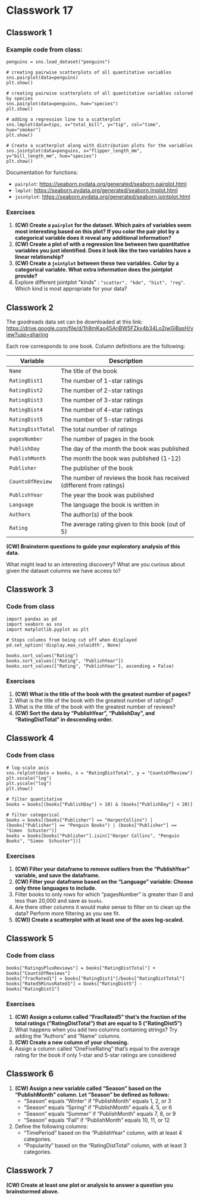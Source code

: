 # Classwork 17

## Classwork 1

### Example code from class:
```
penguins = sns.load_dataset("penguins")

# creating pairwise scatterplots of all quantitative variables
sns.pairplot(data=penguins)
plt.show()

# creating pairwise scatterplots of all quantitative variables colored by species
sns.pairplot(data=penguins, hue="species")
plt.show()

# adding a regression line to a scatterplot
sns.lmplot(data=tips, x="total_bill", y="tip", col="time", hue="smoker")
plt.show()

# Create a scatterplot along with distribution plots for the variables
sns.jointplot(data=penguins, x="flipper_length_mm", y="bill_length_mm", hue="species")
plt.show()
```

Documentation for functions:
* `pairplot`: https://seaborn.pydata.org/generated/seaborn.pairplot.html
*  `lmplot`: https://seaborn.pydata.org/generated/seaborn.lmplot.html
* `jointplot`: https://seaborn.pydata.org/generated/seaborn.jointplot.html

### Exercises 

1. **(CW) Create a `pairplot` for the dataset. Which pairs of variables seem most interesting based on this plot? If you color the pair plot by a categorical variable does it reveal any additional information?**
1. **(CW) Create a plot of with a regression line between two quantitative variables you just identified. Does it look like the two variables have a linear relationship?**
1. **(CW) Create a `jointplot` between these two variables. Color by a categorical variable. What extra information does the jointplot provide?**
1. Explore different jointplot "kinds" : `"scatter", "kde", "hist", "reg"`. Which kind is most appropriate for your data?

## Classwork 2
The goodreads data set can be downloaded at this link: https://drive.google.com/file/d/1h8mKao45AnBW5FZkx4b34Lo2jwGjBasH/view?usp=sharing 

Each row corresponds to one book. Column definitions are the following:

Variable | Description
--|--
`Name` | The title of the book
`RatingDist1` | The number of 1-star ratings
`RatingDist2` | The number of 2-star ratings
`RatingDist3` | The number of 3-star ratings
`RatingDist4` | The number of 4-star ratings
`RatingDist5` | The number of 5-star ratings
`RatingDistTotal` | The total number of ratings
`pagesNumber` | The number of pages in the book
`PublishDay` | The day of the month the book was published
`PublishMonth` | The month the book was published (1-12)
`Publisher` | The publisher of the book
`CountsOfReview` | The number of reviews the book has received (different from ratings)
`PublishYear` | The year the book was published
`Language` | The language the book is written in
`Authors` | The author(s) of the book
`Rating` | The average rating given to this book (out of 5)

**(CW) Brainstorm questions to guide your exploratory analysis of this data.**

What might lead to an interesting discovery?
What are you curious about given the dataset columns we have access to?

## Classwork 3

### Code from class

```
import pandas as pd
import seaborn as sns
import matplotlib.pyplot as plt

# Stops columns from being cut off when displayed
pd.set_option('display.max_colwidth', None)

books.sort_values("Rating")
books.sort_values(["Rating", "PublishYear"])
books.sort_values(["Rating", "PublishYear"], ascending = False)
```

### Exercises

1. **(CW) What is the title of the book with the greatest number of pages?**
1. What is the title of the book with the greatest number of ratings?
1. What is the title of the book with the greatest number of reviews?
1. **(CW) Sort the data by “PublishYear”, “PublishDay”, and “RatingDistTotal” in descending order.**


## Classwork 4

### Code from class

```
# log-scale axis
sns.relplot(data = books, x = "RatingDistTotal", y = "CountsOfReview")
plt.xscale("log")
plt.yscale("log")
plt.show()

# filter quantitative
books = books[(books["PublishDay"] > 10) & (books["PublishDay"] < 20)]

# filter categorical
books = books[(books["Publisher"] == "HarperCollins") | (books["Publisher"] == "Penguin Books") | (books["Publisher"] == "Simon  Schuster")]
books = books[books["Publisher"].isin(["Harper Collins", "Penguin Books", "Simon  Schuster"])]
```

### Exercises

1. **(CW) Filter your dataframe to remove outliers from the “PublishYear” variable, and save the dataframe.**
1. **(CW) Filter your dataframe based on the “Language” variable: Choose only three languages to include.**
1. Filter books to only rows for which “pagesNumber” is greater than 0 and less than 20,000 and save as `books`.
1. Are there other columns it would make sense to filter on to clean up the data? Perform more filtering as you see fit.
1. **(CW)) Create a scatterplot with at least one of the axes log-scaled.**

## Classwork 5

### Code from class

```
books["RatingsPlusReviews"] = books["RatingDistTotal"] + books["CountsOfReviews"]	
books["fracRated1"] = books["RatingDist1"]/books["RatingDistTotal"]
books["Rated5MinusRated1"] = books["RatingDist5"] - books["RatingDist1"]
```

### Exercises


1. **(CW) Assign a column called ”FracRated5” that’s the fraction of the total ratings (”RatingDistTotal”) that are equal to 5 (”RatingDist5”)**
1. What happens when you add two columns containing strings? Try adding the ”Authors” and ”Name” columns.
1. **(CW) Create a new column of your choosing.**
1. Assign a column called ”OneFiveRating” that’s equal to the average rating for the book if only 1-star and 5-star ratings are considered

## Classwork 6

1. **(CW) Assign a new variable called “Season” based on the “PublishMonth” column. Let “Season”  be defined as follows:**
      * “Season” equals “Winter”  if “PublishMonth”  equals 1, 2, or 3
      * “Season”  equals “Spring”  if “PublishMonth” equals 4, 5, or 6
      * “Season”  equals “Summer” if “PublishMonth” equals 7, 8, or 9
      * “Season”  equals “Fall”  if “PublishMonth” equals 10, 11, or 12
1.  Define the following columns:
      * “TimePeriod” based on the “PublishYear” column, with at least 4 categories.
      * “Popularity” based on the “RatingDistTotal” column, with at least 3 categories.

## Classwork 7

**(CW) Create at least one plot or analysis to answer a question you brainstormed above.**
